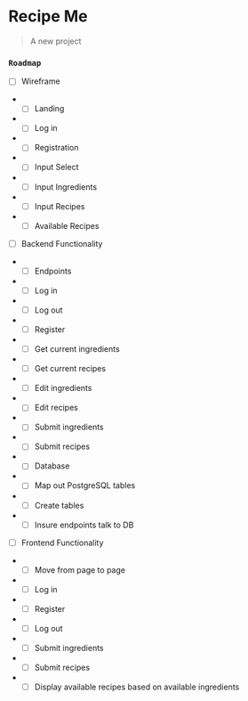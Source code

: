 # Recipe Me

> A new project

### `Roadmap`
* [ ] Wireframe
* * [ ] Landing
* * [ ] Log in
* * [ ] Registration
* * [ ] Input Select
* * [ ] Input Ingredients
* * [ ] Input Recipes
* * [ ] Available Recipes

* [ ] Backend Functionality
* * [ ] Endpoints
 * * [ ] Log in
 * * [ ] Log out
 * * [ ] Register
 * * [ ] Get current ingredients
 * * [ ] Get current recipes
 * * [ ] Edit ingredients
 * * [ ] Edit recipes
 * * [ ] Submit ingredients
 * * [ ] Submit recipes
* * [ ] Database
 * * [ ] Map out PostgreSQL tables
 * * [ ] Create tables
 * * [ ] Insure endpoints talk to DB

* [ ] Frontend Functionality
* * [ ] Move from page to page
* * [ ] Log in
* * [ ] Register
* * [ ] Log out
* * [ ] Submit ingredients
* * [ ] Submit recipes
* * [ ] Display available recipes based on available ingredients

